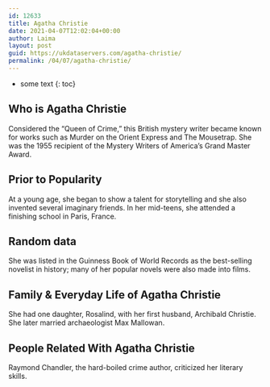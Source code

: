 ```yaml
---
id: 12633
title: Agatha Christie
date: 2021-04-07T12:02:04+00:00
author: Laima
layout: post
guid: https://ukdataservers.com/agatha-christie/
permalink: /04/07/agatha-christie/
---
```


* some text
{: toc}


## Who is Agatha Christie
                  
                  
                  
Considered the &#8220;Queen of Crime,&#8221; this British mystery writer became known for works such as Murder on the Orient Express and The Mousetrap. She was the 1955 recipient of the Mystery Writers of America&#8217;s Grand Master Award.
                  
              
            
              
            
                
                
                
## Prior to Popularity
                  
                  
                  
At a young age, she began to show a talent for storytelling and she also invented several imaginary friends. In her mid-teens, she attended a finishing school in Paris, France.
                  
              
            
              
            
                
                
                
## Random data
                  
                  
                  
She was listed in the Guinness Book of World Records as the best-selling novelist in history; many of her popular novels were also made into films.
                  
              
            
              
            
                
                
                
## Family & Everyday Life of Agatha Christie
                  
                  
                  
She had one daughter, Rosalind, with her first husband, Archibald Christie. She later married archaeologist Max Mallowan.
                  
              
            
              
            
                
                
                
## People Related With Agatha Christie
                  
                  
                  
Raymond Chandler, the hard-boiled crime author, criticized her literary skills.
                  
              
            
              
            
                
              
            
              
              
            
            
              
            
          
          
          